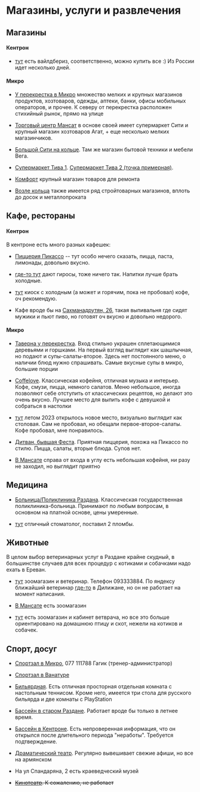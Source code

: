 # Магазины, услуги и развлечения


## Магазины

#### Кентрон

* [тут](https://yandex.ru/maps/org/wildberries/223912501887/?ll=44.755211%2C40.519111&z=16.81) есть вайлдбериз, соответственно, можно купить все :) Из России идет несколько дней.

#### Микро

* [У перекрестка в Микро](http://openstreetmap.ru/#mmap=18/40.54627/44.77014) множество мелких и крупных магазинов продуктов, хозтоваров, одежды, аптеки, банки, офисы мобильных операторов, и прочее. К северу от перекрестка расположен стихийный рынок, прямо на улице

* [Торговый центр Мансат](http://openstreetmap.ru/#mmap=18/40.5469/44.77022) в основе своей имеет супермаркет Сити и крупный магазин хозтоваров Агат, + еще несколько мелких магазинчиков.

* [Большой Сити на кольце](http://openstreetmap.ru/#mmap=16/40.5357/44.7705). Там же магазин бытовой техники и мебели Вега.

* [Супермаркет Тива 1](http://openstreetmap.ru/#mmap=17/40.5448/44.77398). [Супермаркет Тива 2 (точка примерная)](http://openstreetmap.ru/#mmap=17/40.54813/44.76378).

* [Комфорт](http://openstreetmap.ru/#mmap=19/40.54941/44.77213) крупный магазин товаров для ремонта

* [Возле кольца](http://openstreetmap.ru/#mmap=17/40.53548/44.76966) также имеется ряд стройтоварных магазинов, вплоть до досок и металлопроката


## Кафе, рестораны

#### Кентрон

В кентроне есть много разных кафешек:

* [Пиццерия Пикассо](https://yandex.ru/maps/37792/hrazdan/?ll=44.749856%2C40.519092&mode=poi&poi%5Bpoint%5D=44.750686%2C40.518907&poi%5Buri%5D=ymapsbm1%3A%2F%2Forg%3Foid%3D148613138266&z=18.83) -- тут особо нечего сказать, пицца, паста, лимонады, довольно вкусно.

* [где-то тут](https://yandex.ru/maps/37792/hrazdan/house/YE0YcQJhS0cHQFpqfXlweXlrYw==/?ll=44.751536%2C40.518346&z=18.63) дают гиросы, тоже ничего так. Напитки лучше брать холодные.

* [тут](https://yandex.ru/maps/37792/hrazdan/?ll=44.752420%2C40.518741&mode=poi&poi%5Bpoint%5D=44.752378%2C40.518876&poi%5Buri%5D=ymapsbm1%3A%2F%2Forg%3Foid%3D162289936636&z=19.11) киоск с холодным (а может и горячим, пока не пробовал) кофе, оч рекомендую.

* Кафе вроде бы на [Сахманадрутян, 26](https://yandex.ru/maps/37792/hrazdan/house/YE0YcQNoQEwFQFpqfXlweH9jZA==/?ll=44.749270%2C40.519147&z=19.98), такая выпивальня где сидят мужики и пьют пиво, но готовят оч вкусно и довольно недорого.

#### Микро

* [Таверна у перекрестка](http://openstreetmap.ru/#mmap=19/40.54578/44.77001&map=19/40.54578/44.77001). Вход стильно украшен сплетающимися деревьями и горшками. На первый взгляд выглядит как шашлычная, но подают и супы-салаты-второе. Здесь нет постоянного меню, о наличии блюд нужно спрашивать. Самые вкусные супы в микро, большие порции

* [Coffelove](https://yandex.ru/maps/-/CDammAMK). Классическая кофейня, отличная музыка и интерьер. Кофе, смузи, пицца, немного салатов. Меню небольшое, иногда позволяют себе отступить от классических рецептов, но делают это очень вкусно. Лучшее место для выпить кофе с девушкой и собраться в настолки

* [тут](http://openstreetmap.ru/#mmap=18/40.5457/44.77173) летом 2023 открылось новое место, визуально выглядит как столовая. Сам не пробовал, но обещали первое-второе-салаты. Кофе пробовал, мне понравилось.

* [Дитван, бывшая Феста](https://yandex.ru/maps/-/CDamiE3m). Приятная пиццерия, похожа на Пикассо по стилю. Пицца, салаты, вторые блюда. Супов нет.

* [В Мансате](http://openstreetmap.ru/#mmap=18/40.5469/44.77022) справа от входа в углу есть небольшая кофейня, ни разу не заходил, но выглядит приятно


## Медицина

* [Больница/Поликлиника Раздана](http://openstreetmap.ru/#mmap=18/40.54262/44.77024). Классическая государственная поликлиника-больница. Принимают по любым вопросам, в основном на платной основе, цены умеренные.

* [тут](https://yandex.ru/maps/org/stomatologiya/239048117844/?ll=44.752987%2C40.518580&z=15.92) отличный стоматолог, поставил 2 пломбы.

## Животные

В целом выбор ветеринарных услуг в Раздане крайне скудный, в большинстве случаев для всех процедур с котиками и собачками надо ехать в Ереван.

* [тут](https://yandex.ru/maps/?whatshere%5Bzoom%5D=17&whatshere%5Bpoint%5D=44.759110%2C40.495746) зоомагазин и ветеринар. Телефон 093333884. По яндексу ближайший ветеринар [где-то](https://yandex.ru/maps/-/CDaMf2jz) в Дилижане, но он не работает на момент написания.

* [В Мансате](http://openstreetmap.ru/#mmap=18/40.5469/44.77022) есть зоомагазин

* [тут](http://openstreetmap.ru/#mmap=19/40.54697/44.77122) есть зоомагазин и кабинет ветврача, но все это больше ориентировано на домашнюю птицу и скот, нежели на котиков и собачек.

## Спорт, досуг

* [Спортзал в Микро](https://goo.gl/maps/3oc9ynSCNGbXrd918),  077 111788 Гагик (тренер-администратор)

* [Спортзал в Ванатуре](https://www.facebook.com/elite.fitnesshrazdan/)

* [Бильярдная](https://yandex.ru/maps/-/CDamF2o7). Есть отличная просторная отдельная комната с настольным теннисом. Кроме него, имеется три стола для русского бильярда и две комнаты с PlayStation

* [Бассейн в старом Раздане](https://yandex.ru/maps/-/CDamJUnW). Работает вроде бы только в летнее время.

* [Бассейн в Кентроне](https://yandex.ru/maps/-/CDamJJjB). Есть непроверенная информация, что он открылся после длительного периода "неработы". Требуется подтверждение.

* [Драматический театр](https://yandex.ru/maps/-/CDamJSjD). Регулярно вывешивает свежие афиши, но все на армянском

* На ул Спандаряна, 2 есть краеведческий музей

* <s>[Кинотеатр](https://yandex.ru/maps/-/CDamN4kw). К сожалению, не работает</s>

